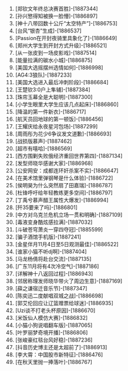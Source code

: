 
1. [郑钦文年终总决赛首胜]-[1887344]
1. [孙兴慜得知被换一脸懵]-[1886897]
1. [神十八带回数十公斤“太空特产”]-[1886753]
1. [台风“银杏”生成]-[1886537]
1. [Passion在开封夜骑里具象化了]-[1886649]
1. [郑州大学生到开封方式升级]-[1886521]
1. [从一张皮到一场皮影戏]-[1887514]
1. [能量拉满的碳水小城]-[1886875]
1. [美国大选摇摆州选情如何]-[1886998]
1. [AG4:3狼队]-[1887233]
1. [美国大选进入最后冲刺阶段]-[1886684]
1. [王楚钦3:0户上隼辅]-[1887384]
1. [珠帘玉幕全是大聪明]-[1887300]
1. [小学生眼里大学生应该几点起床]-[1886860]
1. [降温的第一件新衣]-[1886717]
1. [航天员回地球的第一顿饭]-[1886456]
1. [王耀庆给永夜星河包场]-[1887299]
1. [周雨彤为花少6争议发文道歉]-[1886693]
1. [战损版慕声]-[1887462]
1. [超市有嘻哈]-[1886569]
1. [西方围剿失败俄经济重回世界第四]-[1887134]
1. [发型师晓华感谢大家]-[1886968]
1. [公安网安：成都连环奸杀案不实]-[1886647]
1. [在美术馆里弹钢琴是什么体验]-[1886722]
1. [侯明昊为什么突然扇了田嘉瑞]-[1886787]
1. [杜锋呼吁给年轻教练更多空间]-[1886797]
1. [丁禹兮慕声醋王属性大爆发]-[1886994]
1. [歼35要来了吗]-[1886801]
1. [中方对乌克兰危机立场一贯和明确]-[1887109]
1. [毒液变身酷炫感拉满]-[1887032]
1. [斗破苍穹萧炎一穿四夺冠]-[1885599]
1. [骗子酒馆手机版]-[1887241]
1. [金星伴月11月4日至5日观测最佳]-[1886522]
1. [谁家小猫不听dj啊]-[1887404]
1. [马龙杨倩将赴台交流]-[1887135]
1. [广东11月将有4次冷空气]-[1887186]
1. [详解神十八返回过程]-[1886943]
1. [邻居称理发师晓华带火了周边生意]-[1887169]
1. [薛之谦宿迁音乐节]-[1887347]
1. [陈奕迅二度献唱双城之战]-[1886698]
1. [郭艾伦回应让辽篮赠票给球迷]-[1886935]
1. [Uzi谈不打老头杯原因]-[1886670]
1. [米饭仙人模仿大赛]-[1886832]
1. [小猫小狗说唱翻车版]-[1887065]
1. [叶罗丽梦奇境开播]-[1886806]
1. [张峻豪红毯台风好稳]-[1887236]
1. [抖音历史博主还是太超前了]-[1886913]
1. [李大霄：中国股市新特征]-[1886476]
1. [在秋天里抛一捧落叶]-[1886767]